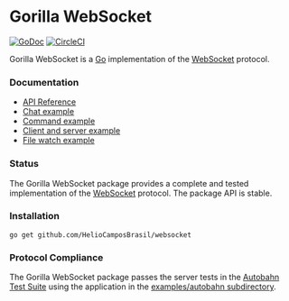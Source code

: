 # Gorilla WebSocket

[![GoDoc](https://godoc.org/github.com/HelioCamposBrasil/websocket?status.svg)](https://godoc.org/github.com/HelioCamposBrasil/websocket)
[![CircleCI](https://circleci.com/gh/gorilla/websocket.svg?style=svg)](https://circleci.com/gh/gorilla/websocket)

Gorilla WebSocket is a [Go](http://golang.org/) implementation of the
[WebSocket](http://www.rfc-editor.org/rfc/rfc6455.txt) protocol.


### Documentation

* [API Reference](https://pkg.go.dev/github.com/HelioCamposBrasil/websocket?tab=doc)
* [Chat example](https://github.com/HelioCamposBrasil/websocket/tree/main/examples/chat)
* [Command example](https://github.com/HelioCamposBrasil/websocket/tree/main/examples/command)
* [Client and server example](https://github.com/HelioCamposBrasil/websocket/tree/main/examples/echo)
* [File watch example](https://github.com/HelioCamposBrasil/websocket/tree/main/examples/filewatch)

### Status

The Gorilla WebSocket package provides a complete and tested implementation of
the [WebSocket](http://www.rfc-editor.org/rfc/rfc6455.txt) protocol. The
package API is stable.

### Installation

    go get github.com/HelioCamposBrasil/websocket

### Protocol Compliance

The Gorilla WebSocket package passes the server tests in the [Autobahn Test
Suite](https://github.com/crossbario/autobahn-testsuite) using the application in the [examples/autobahn
subdirectory](https://github.com/HelioCamposBrasil/websocket/tree/main/examples/autobahn).
